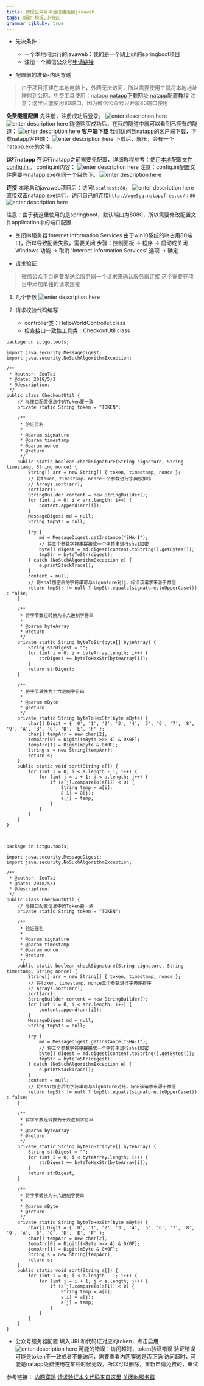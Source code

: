 ```yaml
---
title: 微信公众号平台搭建连接javaweb
tags: 新建,模板,小书匠
grammar_cjkRuby: true
---
```

* 先决条件：
	* 一个本地可运行的javaweb：我的是一个网上git的springboot项目	
	* 注册一个微信公众号[申请链接][1]

* 配置前的准备-内网穿透
>由于项目搭建在本地电脑上，外网无法访问，所以需要使用工具将本地地址映射到公网。免费工具使用：natapp
[natapp下载网址][2]
[natapp配置教程][3]
注意：这里只能使用80端口，因为微信公众号只开放80端口使用

**免费隧道配置**
先注册，注册成功后登录。
![enter description here][4] 
![enter description here][5]
隧道购买成功后，在我的隧道中就可以看到已拥有的隧道： 
![enter description here][6]
**客户端下载**
我们访问到natapp的客户端下载，下载natapp客户端： 
![enter description here][7]
下载后，解压，会有一个natapp.exe的文件。

**运行natapp**
在运行natapp之前需要先配置，详细教程参考：[使用本地配置文件config.ini][8]。
config.ini内容： 
![enter description here][9]
注意：config.ini配置文件需要与natapp.exe在同一个目录下。 
![enter description here][10]

**连接**
本地启动javaweb项目后：访问`localhost:80`，
![enter description here][11]
直接双击natapp.exe运行，访问自己的连接`http://wge5gq.natappfree.cc/：80`
![enter description here][12]

注意：由于我这里使用的是springboot，默认端口为8080，所以需要修改配置文件application中的端口配置

* 关闭iis服务器:Internet Information Services
由于win10系统的iis占用80端口，所以导致配置失败，需要关闭
步骤：控制面板 -> 程序 -> 启动或关闭 Windows 功能 -> 取消 'Internet Information Services' 选项 -> 确定 

* 请求验证
>微信公众平台需要发送给服务器一个请求来确认服务器连接
这个需要在项目中添加单独的请求连接
1. 几个参数
![enter description here][13]

2. 请求校验代码编写
	* controller类：HelloWorldController.class
	* 检查接口一致性工具类：CheckoutUtil.class
``` stylus
package cn.ictgu.tools;

import java.security.MessageDigest;
import java.security.NoSuchAlgorithmException;

/**
 * @author: ZouTai
 * @date: 2018/5/3
 * @description:
 */
public class CheckoutUtil {
    // 与接口配置信息中的Token要一致
    private static String token = "TOKEN";

    /**
     * 验证签名
     *
     * @param signature
     * @param timestamp
     * @param nonce
     * @return
     */
    public static boolean checkSignature(String signature, String timestamp, String nonce) {
        String[] arr = new String[] { token, timestamp, nonce };
        // 将token、timestamp、nonce三个参数进行字典序排序
        // Arrays.sort(arr);
        sort(arr);
        StringBuilder content = new StringBuilder();
        for (int i = 0; i < arr.length; i++) {
            content.append(arr[i]);
        }
        MessageDigest md = null;
        String tmpStr = null;

        try {
            md = MessageDigest.getInstance("SHA-1");
            // 将三个参数字符串拼接成一个字符串进行sha1加密
            byte[] digest = md.digest(content.toString().getBytes());
            tmpStr = byteToStr(digest);
        } catch (NoSuchAlgorithmException e) {
            e.printStackTrace();
        }
        content = null;
        // 将sha1加密后的字符串可与signature对比，标识该请求来源于微信
        return tmpStr != null ? tmpStr.equals(signature.toUpperCase()) : false;
    }

    /**
     * 将字节数组转换为十六进制字符串
     *
     * @param byteArray
     * @return
     */
    private static String byteToStr(byte[] byteArray) {
        String strDigest = "";
        for (int i = 0; i < byteArray.length; i++) {
            strDigest += byteToHexStr(byteArray[i]);
        }
        return strDigest;
    }

    /**
     * 将字节转换为十六进制字符串
     *
     * @param mByte
     * @return
     */
    private static String byteToHexStr(byte mByte) {
        char[] Digit = { '0', '1', '2', '3', '4', '5', '6', '7', '8', '9', 'A', 'B', 'C', 'D', 'E', 'F' };
        char[] tempArr = new char[2];
        tempArr[0] = Digit[(mByte >>> 4) & 0X0F];
        tempArr[1] = Digit[mByte & 0X0F];
        String s = new String(tempArr);
        return s;
    }
    public static void sort(String a[]) {
        for (int i = 0; i < a.length - 1; i++) {
            for (int j = i + 1; j < a.length; j++) {
                if (a[j].compareTo(a[i]) < 0) {
                    String temp = a[i];
                    a[i] = a[j];
                    a[j] = temp;
                }
            }
        }
    }
}



package cn.ictgu.tools;

import java.security.MessageDigest;
import java.security.NoSuchAlgorithmException;

/**
 * @author: ZouTai
 * @date: 2018/5/3
 * @description:
 */
public class CheckoutUtil {
    // 与接口配置信息中的Token要一致
    private static String token = "TOKEN";

    /**
     * 验证签名
     *
     * @param signature
     * @param timestamp
     * @param nonce
     * @return
     */
    public static boolean checkSignature(String signature, String timestamp, String nonce) {
        String[] arr = new String[] { token, timestamp, nonce };
        // 将token、timestamp、nonce三个参数进行字典序排序
        // Arrays.sort(arr);
        sort(arr);
        StringBuilder content = new StringBuilder();
        for (int i = 0; i < arr.length; i++) {
            content.append(arr[i]);
        }
        MessageDigest md = null;
        String tmpStr = null;

        try {
            md = MessageDigest.getInstance("SHA-1");
            // 将三个参数字符串拼接成一个字符串进行sha1加密
            byte[] digest = md.digest(content.toString().getBytes());
            tmpStr = byteToStr(digest);
        } catch (NoSuchAlgorithmException e) {
            e.printStackTrace();
        }
        content = null;
        // 将sha1加密后的字符串可与signature对比，标识该请求来源于微信
        return tmpStr != null ? tmpStr.equals(signature.toUpperCase()) : false;
    }

    /**
     * 将字节数组转换为十六进制字符串
     *
     * @param byteArray
     * @return
     */
    private static String byteToStr(byte[] byteArray) {
        String strDigest = "";
        for (int i = 0; i < byteArray.length; i++) {
            strDigest += byteToHexStr(byteArray[i]);
        }
        return strDigest;
    }

    /**
     * 将字节转换为十六进制字符串
     *
     * @param mByte
     * @return
     */
    private static String byteToHexStr(byte mByte) {
        char[] Digit = { '0', '1', '2', '3', '4', '5', '6', '7', '8', '9', 'A', 'B', 'C', 'D', 'E', 'F' };
        char[] tempArr = new char[2];
        tempArr[0] = Digit[(mByte >>> 4) & 0X0F];
        tempArr[1] = Digit[mByte & 0X0F];
        String s = new String(tempArr);
        return s;
    }
    public static void sort(String a[]) {
        for (int i = 0; i < a.length - 1; i++) {
            for (int j = i + 1; j < a.length; j++) {
                if (a[j].compareTo(a[i]) < 0) {
                    String temp = a[i];
                    a[i] = a[j];
                    a[j] = temp;
                }
            }
        }
    }
}

```
* 公众号服务器配置
填入URL和代码证对应的token，点击启用
![enter description here][14]
可能的错误：访问超时，token验证错误
验证错误可能是token不一致或者不能访问，需要查看内网穿透是否正确
访问超时，可能是natapp免费使用在某些时候无效，所以可以删除，重新申请免费的，重试 

参考链接：
[内网穿透][15]
[请求验证][16][本文代码来自这里][17]
[关闭iis服务器][18]


  [1]: https://mp.weixin.qq.com/debug/cgi-bin/sandboxinfo?action=showinfo&t=sandbox/index
  [2]: https://natapp.cn/
  [3]: https://natapp.cn/article/natapp_newbie
  [4]: http://osiy4s0ad.bkt.clouddn.com/soundblog/1525319197567.jpg
  [5]: http://osiy4s0ad.bkt.clouddn.com/soundblog/1525319205658.jpg
  [6]: http://osiy4s0ad.bkt.clouddn.com/soundblog/1525319242786.jpg
  [7]: http://osiy4s0ad.bkt.clouddn.com/soundblog/1525319265044.jpg
  [8]: https://natapp.cn/article/config_ini
  [9]: http://osiy4s0ad.bkt.clouddn.com/soundblog/1525319345823.jpg
  [10]: http://osiy4s0ad.bkt.clouddn.com/soundblog/1525319358299.jpg
  [11]: http://osiy4s0ad.bkt.clouddn.com/soundblog/1525319442871.jpg
  [12]: http://osiy4s0ad.bkt.clouddn.com/soundblog/1525319552928.jpg
  [13]: http://osiy4s0ad.bkt.clouddn.com/soundblog/1525320128880.jpg
  [14]: http://osiy4s0ad.bkt.clouddn.com/soundblog/1525320474857.jpg
  [15]: https://blog.csdn.net/rongxiang111/article/details/78765514
  [16]: https://blog.csdn.net/rongxiang111/article/details/78767733
  [17]: https://blog.csdn.net/u010448530/article/details/72885642
  [18]: https://zhidao.baidu.com/question/219160401.html
